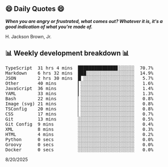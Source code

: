 ## 😄 Daily Quotes 😄

_**When you are angry or frustrated, what comes out? Whatever it is, it's a good indication of what you're made of.**_

H. Jackson Brown, Jr.



## 📊 Weekly development breakdown 📊

<pre>TypeScript  31 hrs 4 mins  ██████████████▊░░░░░░  70.7%
Markdown    6 hrs 32 mins  ███░░░░░░░░░░░░░░░░░░  14.9%
JSON        2 hrs 30 mins  █▏░░░░░░░░░░░░░░░░░░░   5.7%
Other       40 mins        ▎░░░░░░░░░░░░░░░░░░░░   1.6%
JavaScript  36 mins        ▎░░░░░░░░░░░░░░░░░░░░   1.4%
YAML        33 mins        ▎░░░░░░░░░░░░░░░░░░░░   1.3%
Bash        22 mins        ▏░░░░░░░░░░░░░░░░░░░░   0.8%
Image (svg) 21 mins        ▏░░░░░░░░░░░░░░░░░░░░   0.8%
TSConfig    20 mins        ▏░░░░░░░░░░░░░░░░░░░░   0.8%
CSS         17 mins        ▏░░░░░░░░░░░░░░░░░░░░   0.7%
Git         13 mins        ░░░░░░░░░░░░░░░░░░░░░   0.5%
Git Config  9 mins         ░░░░░░░░░░░░░░░░░░░░░   0.4%
XML         8 mins         ░░░░░░░░░░░░░░░░░░░░░   0.3%
HTML        4 mins         ░░░░░░░░░░░░░░░░░░░░░   0.2%
Python      0 secs         ░░░░░░░░░░░░░░░░░░░░░   0.0%
Groovy      0 secs         ░░░░░░░░░░░░░░░░░░░░░   0.0%
Docker      0 secs         ░░░░░░░░░░░░░░░░░░░░░   0.0%</pre>

8/20/2025